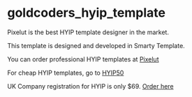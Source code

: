 # goldcoders_hyip_template
Pixelut is the best HYIP template designer in the market.

This template is designed and developed in Smarty Template.

You can order professional HYIP templates at <a href="https://pixelut.com/" target="_blank">Pixelut</a>

For cheap HYIP templates, go to <a href="https://hyip50.com/" target="_blank">HYIP50</a>

UK Company registration for HYIP is only $69. <a href="https://hyip50.com/shop/hyip-services/uk-company-registration/" target="_blank">Order here</a>
